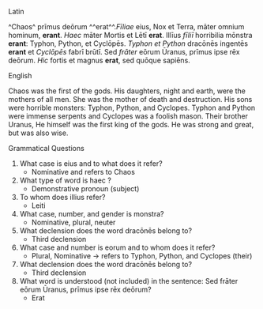 
Latin

^Chaos^ prīmus deōrum ^^erat^^.*Fīliae* eius, Nox et Terra, māter omnium hominum, **erant**. 
*Haec* māter Mortis et Lētī **erat**. Illīus *fīliī* horribilia mōnstra **erant**: Typhon, Python, et Cyclōpēs. 
*Typhon et Python* dracōnēs ingentēs **erant** et *Cyclōpēs* fabrī brūtī. 
Sed *frāter* eōrum Ūranus, prīmus ipse rēx deōrum. *Hic* fortis et magnus **erat**, sed quōque sapiēns.

English

Chaos was the first of the gods. His daughters, night and earth, were the mothers of all men. 
She was the mother of death and destruction. His sons were horrible monsters: Typhon, Python, and Cyclopes.
Typhon and Python were immense serpents and Cyclopes was a foolish mason. 
Their brother Uranus, He himself was the first king of the gods. He was strong and great, but was also wise. 

Grammatical Questions

1. What case is eius and to what does it refer?
    - Nominative and refers to Chaos
2. What type of word is haec ?
    - Demonstrative pronoun (subject)
3. To whom does illius refer?
    - Leiti
4. What case, number, and gender is monstra?
    - Nominative, plural, neuter
5. What declension does the word dracōnēs belong to?
    - Third declension
6. What case and number is eorum and to whom does it refer?
    - Plural, Nominative → refers to Typhon, Python, and Cyclopes (their)
7. What declension does the word dracōnēs belong to?
    - Third declension  
8. What word is understood (not included) in the sentence: Sed frāter eōrum Ūranus, prīmus ipse rēx deōrum?
    - Erat
